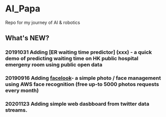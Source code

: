 # AI_Papa
Repo for my journey of AI &amp; robotics 

## What's NEW?

### 20191031 Adding [ER waiting time predictor] (xxx) - a quick demo of predicting waiting time on HK public hospital emergeny room using public open data 
### 20190916 Adding [facelook](facelook_photo_management)- a simple photo / face management using AWS face recognition (free up-to 5000 photos requests every month)
### 20201123 Adding simple web dasbboard from twitter data streams. 
